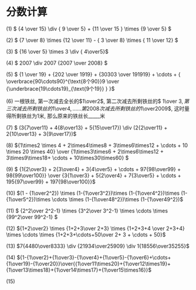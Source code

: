 # 分数计算

(1) $ {4 \over 15} \div { 9 \over 5} + {11 \over 15 } \times {9 \over 5}   $ 

(2) $ {7 \over 8} \times {12 \over 11}  - { 3 \over 8} \times { 11 \over 12}  $ 

(3) $ {16 \over 5} \times 3 \div { 4\over5}$

(4) $ 2007 \div 2007 {2007 \over 2008} $

(5) $ {1 \over 19} + {202 \over 1919} + {30303 \over 191919} + \cdots +  { \overbrace{90\cdots90}^{\text{8个90}}9 \over {\underbrace{19\cdots19}_{\text{9个19}} } }$

(6) 一根铁丝, 第一次减去全长的$1\over2$, 第二次减去所剩铁丝的$ 1\over 3$, 第三次减去所剩铁丝的$1\over4$, ...... 第2008次减去所剩铁丝的$1\over2009$, 这时量得所剩铁丝为1米, 那么原来的铁丝长_____米

(7) $ (3{7\over11} + 4{8\over13} + 5{15\over17}) \div (2{2\over11} + 2{10\over13} + 3{9\over17})$

(8) ${1\times2 \times 4 + 2\times4\times8 + 3\times6\times12 + \cdots + 10 \times 20 \times 40} \over {1\times3\times6 + 2\times6\times12 + 3\times9\times18+ \cdots + 10\times30\times60} $

(9) $ {1{2\over3} + 2{3\over4} + 3{4\over5} + \cdots + 97{98\over99} + 98{99\over100}}  \over {3{1\over3} + 5{2\over4} + 7{3\over5} + \cdots + 195{97\over99} + 197{98\over100}}$

(10) $(1 - {1\over2^2}) \times (1-{1\over3^2})\times (1-{1\over4^2})\times (1-{1\over5^2})\times \cdots \times (1-{1\over48^2})\times (1-{1\over49^2})$

(11) $ {2^2\over 2^2-1} \times   {3^2\over 3^2-1} \times   \cdots  \times   {99^2\over 99^2-1} $ 

(12) ${1+2\over2} \times {1+2+3\over 2+3} \times {1+2+3+4 \over 2+3+4} \times \cdots \times {1+2+3+\cdots+50\over 2+ 3 + \cdots + 50}$

(13) $7{4480\over8333} \div {21934\over25909} \div 1{18556\over35255}$

(14) ${1-{1\over2}+{1\over3}-{1\over4}+{1\over5}-{1\over6}+\cdots+{1\over19}-{1\over20}}\over{{1\over11\times20}+{1\over12\times19}+{1\over13\times18}+{1\over14\times17}+{1\over15\times16}}$

(15)
